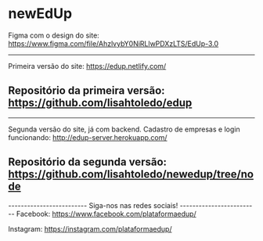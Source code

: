 <h1>newEdUp</h1>

Figma com o design do site:
https://www.figma.com/file/AhzlvybY0NiRLlwPDXzLTS/EdUp-3.0

-------------------------
Primeira versão do site:
https://edup.netlify.com/

Repositório da primeira versão:
https://github.com/lisahtoledo/edup
-------------------------

-------------------------
Segunda versão do site, já com backend. Cadastro de empresas e login funcionando:
http://edup-server.herokuapp.com/

Repositório da segunda versão:
https://github.com/lisahtoledo/newedup/tree/node
-------------------------

------------------------- Siga-nos nas redes sociais! -------------------------
Facebook:
https://www.facebook.com/plataformaedup/

Instagram:
https://instagram.com/plataformaedup/
